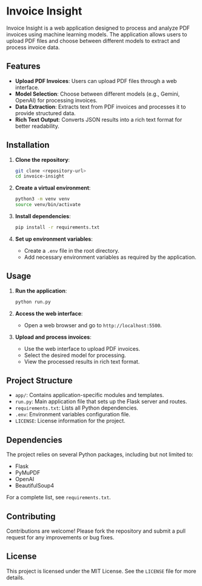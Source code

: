 # Invoice Insight

Invoice Insight is a web application designed to process and analyze PDF invoices using machine learning models. The application allows users to upload PDF files and choose between different models to extract and process invoice data.

## Features

- **Upload PDF Invoices**: Users can upload PDF files through a web interface.
- **Model Selection**: Choose between different models (e.g., Gemini, OpenAI) for processing invoices.
- **Data Extraction**: Extracts text from PDF invoices and processes it to provide structured data.
- **Rich Text Output**: Converts JSON results into a rich text format for better readability.

## Installation

1. **Clone the repository**:
   ```bash
   git clone <repository-url>
   cd invoice-insight
   ```

2. **Create a virtual environment**:
   ```bash
   python3 -m venv venv
   source venv/bin/activate
   ```

3. **Install dependencies**:
   ```bash
   pip install -r requirements.txt
   ```

4. **Set up environment variables**:
   - Create a `.env` file in the root directory.
   - Add necessary environment variables as required by the application.

## Usage

1. **Run the application**:
   ```bash
   python run.py
   ```

2. **Access the web interface**:
   - Open a web browser and go to `http://localhost:5500`.

3. **Upload and process invoices**:
   - Use the web interface to upload PDF invoices.
   - Select the desired model for processing.
   - View the processed results in rich text format.

## Project Structure

- `app/`: Contains application-specific modules and templates.
- `run.py`: Main application file that sets up the Flask server and routes.
- `requirements.txt`: Lists all Python dependencies.
- `.env`: Environment variables configuration file.
- `LICENSE`: License information for the project.

## Dependencies

The project relies on several Python packages, including but not limited to:

- Flask
- PyMuPDF
- OpenAI
- BeautifulSoup4

For a complete list, see `requirements.txt`.

## Contributing

Contributions are welcome! Please fork the repository and submit a pull request for any improvements or bug fixes.

## License

This project is licensed under the MIT License. See the `LICENSE` file for more details.

